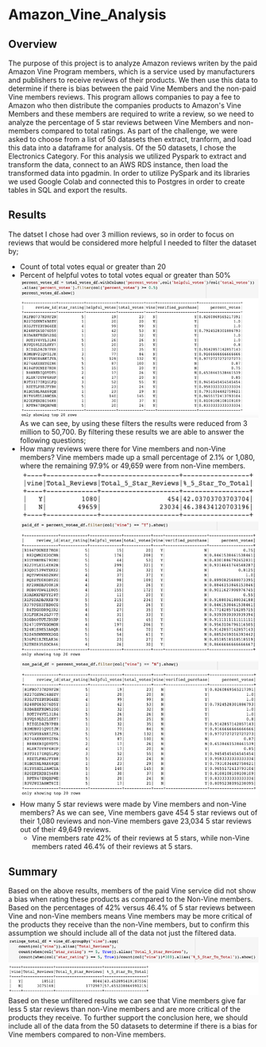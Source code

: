 # Amazon_Vine_Analysis
## Overview
The purpose of this project is to analyze Amazon reviews writen by the paid Amazon Vine Program members, which is a service used by manufacturers and publishers to receive reviews of their products. We then use this data to determine if there is bias between the paid Vine Members and the non-paid Vine members reviews. 
This program allows companies to pay a fee to Amazon who then distribute the companies products to Amazon's Vine Members and these members are required to write a review, so we need to analyze the percentage of 5 star reviews between Vine Members and non-members compared to total ratings. As part of the challenge, we were asked to choose from a list of 50 datasets then extract, tranform, and load this data into a dataframe for analysis. Of the 50 datasets, I chose the Electronics Category. For this analysis we utilized Pyspark to extract and transform the data, connect to an AWS RDS instance, then load the transformed data into pgadmin. In order to utilize PySpark and its libraries we used Google Colab and connected this to Postgres in order to create tables in SQL and export the results.
## Results
The datset I chose had over 3 million reviews, so in order to focus on reviews that would be considered more helpful I needed to filter the dataset by;
- Count of total votes equal or greater than 20
- Percent of helpful votes to total votes equal or greater than 50%
![This is an image](https://github.com/weise142/Amazon_Vine_Analysis/blob/main/images/DataGreater20-50.png)
As we can see, by using these filters the results were reduced from 3 million to 50,700. By filtering these results we are able to answer the following questions;
- How many reviews were there for Vine members and non-Vine members? Vine members made up a small percentage of 2.1% or 1,080, where the remaining 97.9% or 49,659 were from non-Vine members.
![This is an image](https://github.com/weise142/Amazon_Vine_Analysis/blob/main/images/VineNonVineTotal.png)
![This is an image](https://github.com/weise142/Amazon_Vine_Analysis/blob/main/images/Vinetable.png)
![This is an image](https://github.com/weise142/Amazon_Vine_Analysis/blob/main/images/NonVinetable.png)
- How many 5 star reviews were made by Vine members and non-Vine members? As we can see, Vine members gave 454 5 star reviews out of their 1,080 reviews and non-Vine members gave 23,034 5 star reviews out of their 49,649 reviews.
  - Vine members rate 42% of their reviews at 5 stars, while non-Vine members rated 46.4% of their reviews at 5 stars.
## Summary
Based on the above results, members of the paid Vine service did not show a bias when rating these products as compared to the Non-Vine members. Based on the percentages of 42% versus 46.4% of 5 star reviews between Vine and non-Vine members means Vine members may be more critical of the products they receive than the non-Vine members, but to confirm this assumption we should include all of the data not just the filtered data. 
![This is an image](https://github.com/weise142/Amazon_Vine_Analysis/blob/main/images/un-filteredtotal.png)
Based on these unfiltered results we can see that Vine members give far less 5 star reviews than non-Vine members and are more critical of the products they receive. To further support the conclusion here, we should include all of the data from the 50 datasets to determine if there is a bias for Vine members compared to non-Vine members.

